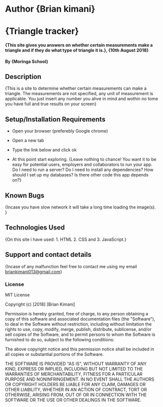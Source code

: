 # Author {Brian kimani}
# {Triangle tracker}
#### {This site gives you answers on whether certain measurements make a triangle and if they do what type of triangle it is.}, {10th August 2018}
#### By **{Moringa School}**
## Description
{This is a site to determine whether certain measurements can make a triangle. The measurements are not specified, any unit of measurement is applicable. You just insert any number you ahve in mind and wothin no tome you have full and true results on your screen}
## Setup/Installation Requirements
* Open your browser (preferebly Google chrome)
* Open a new tab
* Type the link below and click ok

* At this point start exploring.
{Leave nothing to chance! You want it to be easy for potential users, employers and collaborators to run your app. Do I need to run a server? Do I need to install any dependencies? How should I set up my databases? Is there other code this app depends on?}
## Known Bugs
{Incase you have slow network it will take a long time loading the image(s). }
## Technologies Used
{On this site i have used:
    1. HTML
    2. CSS and
    3. JavaScript.}
## Support and contact details
{Incase of any malfunction feel free to contact me using my email briankimani013@gmail.com}
### License
MIT License

Copyright (c) [2018] [Brian Kimani]

Permission is hereby granted, free of charge, to any person obtaining a copy
of this software and associated documentation files (the "Software"), to deal
in the Software without restriction, including without limitation the rights
to use, copy, modify, merge, publish, distribute, sublicense, and/or sell
copies of the Software, and to permit persons to whom the Software is
furnished to do so, subject to the following conditions:

The above copyright notice and this permission notice shall be included in all
copies or substantial portions of the Software.

THE SOFTWARE IS PROVIDED "AS IS", WITHOUT WARRANTY OF ANY KIND, EXPRESS OR
IMPLIED, INCLUDING BUT NOT LIMITED TO THE WARRANTIES OF MERCHANTABILITY,
FITNESS FOR A PARTICULAR PURPOSE AND NONINFRINGEMENT. IN NO EVENT SHALL THE
AUTHORS OR COPYRIGHT HOLDERS BE LIABLE FOR ANY CLAIM, DAMAGES OR OTHER
LIABILITY, WHETHER IN AN ACTION OF CONTRACT, TORT OR OTHERWISE, ARISING FROM,
OUT OF OR IN CONNECTION WITH THE SOFTWARE OR THE USE OR OTHER DEALINGS IN THE
SOFTWARE.